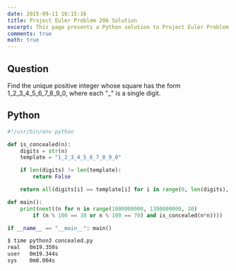 ```yaml
---
date: 2015-09-11 16:15:16
title: Project Euler Problem 206 Solution
excerpt: This page presents a Python solution to Project Euler Problem 206.
comments: true
math: true
---
```



## Question

Find the unique positive integer whose square has the form 1\_2\_3\_4\_5\_6\_7\_8\_9\_0,
where each "\_" is a single digit.






## Python

```python
#!/usr/bin/env python

def is_concealed(n):
    digits = str(n)
    template = "1_2_3_4_5_6_7_8_9_0"

    if len(digits) != len(template):
        return False

    return all(digits[i] == template[i] for i in range(0, len(digits), 2))

def main():
    print(next((n for n in range(1000000000, 1390000000, 10)
        if (n % 100 == 30 or n % 100 == 70) and is_concealed(n*n))))

if __name__ == "__main__": main()
```


```bash
$ time python3 concealed.py
real   0m19.350s
user   0m19.344s
sys    0m0.004s
```


